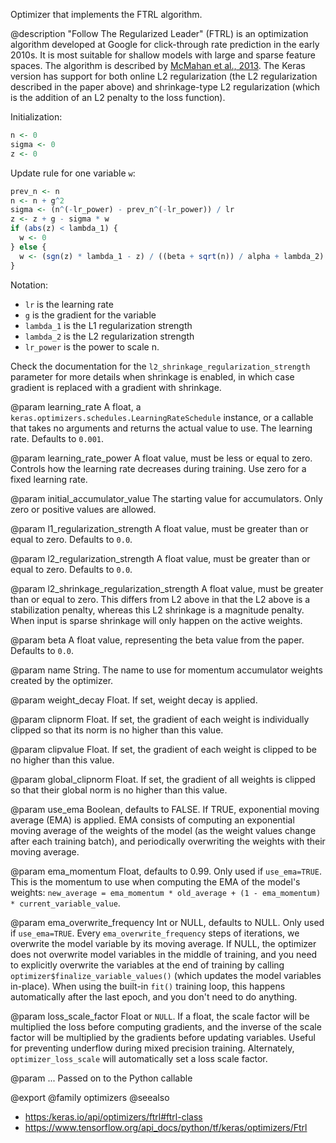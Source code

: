 Optimizer that implements the FTRL algorithm.

@description
"Follow The Regularized Leader" (FTRL) is an optimization algorithm
developed at Google for click-through rate prediction in the early 2010s. It
is most suitable for shallow models with large and sparse feature spaces.
The algorithm is described by
[McMahan et al., 2013](https://research.google.com/pubs/archive/41159.pdf).
The Keras version has support for both online L2 regularization
(the L2 regularization described in the paper
above) and shrinkage-type L2 regularization
(which is the addition of an L2 penalty to the loss function).

Initialization:


```r
n <- 0
sigma <- 0
z <- 0
```

Update rule for one variable `w`:


```r
prev_n <- n
n <- n + g^2
sigma <- (n^(-lr_power) - prev_n^(-lr_power)) / lr
z <- z + g - sigma * w
if (abs(z) < lambda_1) {
  w <- 0
} else {
  w <- (sgn(z) * lambda_1 - z) / ((beta + sqrt(n)) / alpha + lambda_2)
}
```

Notation:

- `lr` is the learning rate
- `g` is the gradient for the variable
- `lambda_1` is the L1 regularization strength
- `lambda_2` is the L2 regularization strength
- `lr_power` is the power to scale n.

Check the documentation for the `l2_shrinkage_regularization_strength`
parameter for more details when shrinkage is enabled, in which case gradient
is replaced with a gradient with shrinkage.

@param learning_rate
A float, a
`keras.optimizers.schedules.LearningRateSchedule` instance, or
a callable that takes no arguments and returns the actual value to
use. The learning rate. Defaults to `0.001`.

@param learning_rate_power
A float value, must be less or equal to zero.
Controls how the learning rate decreases during training. Use zero
for a fixed learning rate.

@param initial_accumulator_value
The starting value for accumulators. Only
zero or positive values are allowed.

@param l1_regularization_strength
A float value, must be greater than or equal
to zero. Defaults to `0.0`.

@param l2_regularization_strength
A float value, must be greater than or equal
to zero. Defaults to `0.0`.

@param l2_shrinkage_regularization_strength
A float value, must be greater
than or equal to zero. This differs from L2 above in that the L2
above is a stabilization penalty, whereas this L2 shrinkage is a
magnitude penalty. When input is sparse shrinkage will only happen
on the active weights.

@param beta
A float value, representing the beta value from the paper.
Defaults to `0.0`.

@param name
String. The name to use
for momentum accumulator weights created by
the optimizer.

@param weight_decay
Float. If set, weight decay is applied.

@param clipnorm
Float. If set, the gradient of each weight is individually
clipped so that its norm is no higher than this value.

@param clipvalue
Float. If set, the gradient of each weight is clipped to be
no higher than this value.

@param global_clipnorm
Float. If set, the gradient of all weights is clipped
so that their global norm is no higher than this value.

@param use_ema
Boolean, defaults to FALSE. If TRUE, exponential moving average
(EMA) is applied. EMA consists of computing an exponential moving
average of the weights of the model (as the weight values change after
each training batch), and periodically overwriting the weights with
their moving average.

@param ema_momentum
Float, defaults to 0.99. Only used if `use_ema=TRUE`.
This is the momentum to use when computing
the EMA of the model's weights:
`new_average = ema_momentum * old_average + (1 - ema_momentum) *
current_variable_value`.

@param ema_overwrite_frequency
Int or NULL, defaults to NULL. Only used if
`use_ema=TRUE`. Every `ema_overwrite_frequency` steps of iterations,
we overwrite the model variable by its moving average.
If NULL, the optimizer
does not overwrite model variables in the middle of training, and you
need to explicitly overwrite the variables at the end of training
by calling `optimizer$finalize_variable_values()`
(which updates the model
variables in-place). When using the built-in `fit()` training loop,
this happens automatically after the last epoch,
and you don't need to do anything.

@param loss_scale_factor
Float or `NULL`. If a float, the scale factor will
be multiplied the loss before computing gradients, and the inverse of
the scale factor will be multiplied by the gradients before updating
variables. Useful for preventing underflow during mixed precision
training. Alternately, `optimizer_loss_scale` will
automatically set a loss scale factor.

@param ...
Passed on to the Python callable

@export
@family optimizers
@seealso
+ <https:/keras.io/api/optimizers/ftrl#ftrl-class>
+ <https://www.tensorflow.org/api_docs/python/tf/keras/optimizers/Ftrl>


